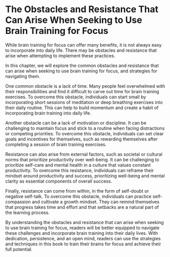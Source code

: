 # The Obstacles and Resistance That Can Arise When Seeking to Use Brain Training for Focus

While brain training for focus can offer many benefits, it is not always easy to incorporate into daily life. There may be obstacles and resistance that arise when attempting to implement these practices.

In this chapter, we will explore the common obstacles and resistance that can arise when seeking to use brain training for focus, and strategies for navigating them.

One common obstacle is a lack of time. Many people feel overwhelmed with their responsibilities and find it difficult to carve out time for brain training exercises. To overcome this obstacle, individuals can start small by incorporating short sessions of meditation or deep breathing exercises into their daily routine. This can help to build momentum and create a habit of incorporating brain training into daily life.

Another obstacle can be a lack of motivation or discipline. It can be challenging to maintain focus and stick to a routine when facing distractions or competing priorities. To overcome this obstacle, individuals can set clear goals and incentives for themselves, such as rewarding themselves after completing a session of brain training exercises.

Resistance can also arise from external factors, such as societal or cultural norms that prioritize productivity over well-being. It can be challenging to prioritize self-care and mental health in a culture that values constant productivity. To overcome this resistance, individuals can reframe their mindset around productivity and success, prioritizing well-being and mental clarity as essential components of overall success.

Finally, resistance can come from within, in the form of self-doubt or negative self-talk. To overcome this obstacle, individuals can practice self-compassion and cultivate a growth mindset. They can remind themselves that progress takes time and effort and that setbacks are a natural part of the learning process.

By understanding the obstacles and resistance that can arise when seeking to use brain training for focus, readers will be better equipped to navigate these challenges and incorporate brain training into their daily lives. With dedication, persistence, and an open mind, readers can use the strategies and techniques in this book to train their brains for focus and achieve their full potential.
